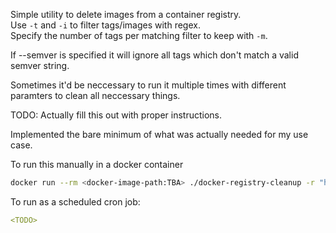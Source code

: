 Simple utility to delete images from a container registry.  
Use `-t` and `-i` to filter tags/images with regex.  
Specify the number of tags per matching filter to keep with `-m`.  

If --semver is specified it will ignore all tags which don't match a valid semver string.  

Sometimes it'd be neccessary to run it multiple times with different paramters to clean all neccessary things.

TODO: Actually fill this out with proper instructions.

Implemented the bare minimum of what was actually needed for my use case.

To run this manually in a docker container
```bash
docker run --rm <docker-image-path:TBA> ./docker-registry-cleanup -r "https://docker-registry.example.com/" -t "^dev-.*" -m 5
```

To run as a scheduled cron job:
```yaml
<TODO>
```

